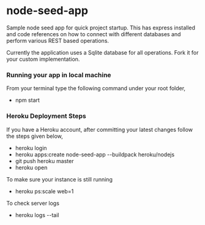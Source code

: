 # node-seed-app

Sample node seed app for quick project startup. This has express installed and code references on how to connect with different databases and perform various REST based operations.

Currently the application uses a Sqlite database for all operations. Fork it for your custom implementation.

### Running your app in local machine

From your terminal type the following command under your root folder,
- npm start

### Heroku Deployment Steps

If you have a Heroku account, after committing your latest changes follow the steps given below,

- heroku login
- heroku apps:create node-seed-app --buildpack heroku/nodejs
- git push heroku master
- heroku open

To make sure your instance is still running
- heroku ps:scale web=1

To check server logs
- heroku logs --tail
